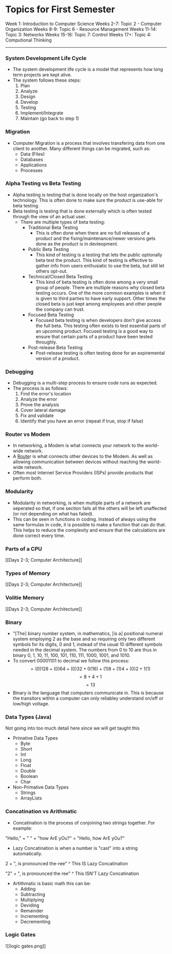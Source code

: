 # Topics for First Semester

Week 1: Introduction to Computer Science
Weeks 2-7: Topic 2 - Computer Organization
Weeks 8-9: Topic 6 - Resource Management
Weeks 11-14: Topic 3: Networks
Weeks 15-16: Topic 7: Control
Weeks 17+: Topic 4: Computional Thinking

-----
 
 ### System Development Life Cycle
- The system development life cycle is a model that represents how long term projects are kept alive.
- The system follows these steps:
	1. Plan
	2. Analyze
	3. Design
	4. Develop
	5. Testing
	6. Implement/Integrate
	7. Maintain (go back to step 1)

###  Migration
- Computer Migration is a process that involves transfering data from one client to another. Many different things can be migrated, such as:
	- Data (Files)
	- Databases
	- Applications
	- Processes

### Alpha Testing vs Beta Testing
- Alpha testing is testing that is done locally on the host organization's technology. This is often done to make sure the product is use-able for beta testing.
- Beta testing is testing that is done externally which is often tested through the view of an actual user.
	- There are multiple types of beta testing:
		- Traditional Beta Testing
			- This is often done when there are no full releases of a product and the fixing/maintenance/newer versions gets done as the product is in devleopment.
		- Public Beta Testing
			- This kind of testing is a testing that lets the public optionally beta test the product. This kind of testing is effective to gather info from users enthusiatic to use the beta, but still let others opt-out.
		- Technical/Closed Beta Testing
			- This kind of beta testing is often done among a very small group of people. There are multiple reasons why closed beta testing occurs. One of the more common examples is when it is given to third parties to have early support. Other times the closed beta is just kept among employees and other people the company can trust.
		- Focused Beta Testing
			- Focused beta testing is when developers don't give access the full beta. This testing often exists to test essential parts of an upcoming product. Focused testing is a good way to ensure that certain parts of a product have been tested throughly.
		- Post-release Beta Testing
			- Post-release testing is often testing done for an expiremental version of a product.

### Debugging
- Debugging is a multi-step process to ensure code runs as expected. 
- The process is as follows:
	1. Find the error's location
	2. Analyze the error
	3. Prove the analysis
	4. Cover lateral damage
	5. Fix and validate
	6. Identify that you have an error (repeat if true, stop if false)

### Router vs Modem
- In networking, a Modem is what connects your network to the world-wide network.
- A <u>Route</u>r is what connects other devices to the Modem. As well as allowing communication between devices without reaching the world-wide network.
- Often most Internet Service Providers (ISPs) provide products that perform both.

### Modularity
- Modularity in networking, is when multiple parts of a network are seperated so that, if one section fails all the others will be left unaffected (or not depending on what has failed). 
- This can be seen in functions in coding. Instead of always using the same formulas in code, it is possible to make a function that can do that. This helps to reduce the complexity and ensure that the calculations are done correct every time.

### Parts of a CPU
[[Days 2-3; Computer Architecture]]

### Types of Memory
[[Days 2-3; Computer Architecture]]

### Volitie Memory
[[Days 2-3; Computer Architecture]]

### Binary
- "[The] binary number system, in mathematics, [is a] positional numeral system employing 2 as the base and so requiring only two different symbols for its digits, 0 and 1, instead of the usual 10 different symbols needed in the decimal system. The numbers from 0 to 10 are thus in binary 0, 1, 10, 11, 100, 101, 110, 111, 1000, 1001, and 1010.
- To convert 00001101 to decimal we follow this process:
$$=(0)128+(0)64+(0)32+0(16)+(1)8+(1)4+(0)2+1(1)$$$$=8+4+1$$$$=13$$
- Binary is the language that computers communicate in. This is because the transitors within a computer can only reliabley understand on/off or low/high voltage.


### Data Types (Java)
Not going into too much detail here since we will get taught this

- Primative Data Types
	- Byte
	- Short
	- Int
	- Long
	- Float
	- Double
	- Boolean
	- Char
- Non-Primative Data Types
	- Strings
	- ArrayLists

### Concatination vs Arithmatic
- Concatination is the process of conjoining two strings together. For example:

"Hello," + " " + "how ArE yOu?" = "Hello, how ArE yOu?"

- Lazy Concatination is when a number is "cast" into a string automatically.

2 + ", is pronounced the-ree"
^ This IS Lazy Concatination

"2" + ", is pronounced the ree"
^ This ISN'T Lazy Concatination

- Artithmatic is basic math this can be:
	- Adding
	- Subtracting
	- Multiplying
	- Deviding
	- Remainder
	- Incrementing
	- Decrementing

### Logic Gates

![[logic gates.png]]